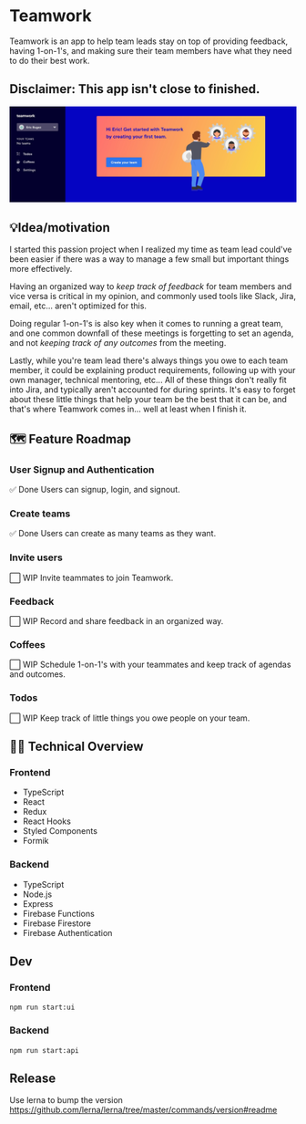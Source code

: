 # Teamwork
Teamwork is an app to help team leads stay on top of providing feedback, having 1-on-1's, and making sure their team members have what they need to do their best work.

## Disclaimer: This app isn't close to finished.

![Teamwork dashboard](/packages/teamwork-ui/public/teamwork-dashboard.jpg)

## 💡Idea/motivation
I started this passion project when I realized my time as team lead
could've been easier if there was a way to manage a few small
but important things more effectively.
      
Having an organized way to *keep track of feedback* for team members
and vice versa is critical in my opinion, and commonly used tools
like Slack, Jira, email, etc... aren't optimized for this.
      
Doing regular 1-on-1's is also key when it comes to running a great
team, and one common downfall of these meetings is forgetting to set
an agenda, and not *keeping track of any outcomes* from the meeting.
      
Lastly, while you're team lead there's always things you owe to each
team member, it could be explaining product requirements, following
up with your own manager, technical mentoring, etc... All of these
things don't really fit into Jira, and typically aren't accounted
for during sprints. It's easy to forget about these little things
that help your team be the best that it can be, and that's where
Teamwork comes in... well at least when I finish it.

## 🗺️ Feature Roadmap
### User Signup and Authentication
✅ Done
Users can signup, login, and signout.
### Create teams
✅ Done
Users can create as many teams as they want.
### Invite users
⬜ WIP
Invite teammates to join Teamwork.
### Feedback
⬜ WIP
Record and share feedback in an organized way.
### Coffees
⬜ WIP
Schedule 1-on-1's with your teammates and keep track of agendas and outcomes.
### Todos
⬜ WIP
Keep track of little things you owe people on your team.

## 👨‍💻 Technical Overview

### Frontend
- TypeScript
- React
- Redux
- React Hooks
- Styled Components
- Formik

### Backend
- TypeScript
- Node.js
- Express
- Firebase Functions
- Firebase Firestore
- Firebase Authentication

## Dev

### Frontend
```
npm run start:ui
```

### Backend
```
npm run start:api
```

## Release
Use lerna to bump the version https://github.com/lerna/lerna/tree/master/commands/version#readme